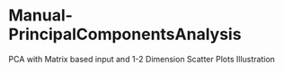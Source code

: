 # Manual-PrincipalComponentsAnalysis
 PCA with Matrix based input and 1-2 Dimension Scatter Plots Illustration
